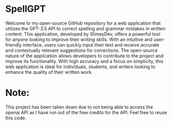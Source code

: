 # SpellGPT

Welcome to my open-source GitHub repository for a web application that utilizes the GPT-3.5 API to correct spelling and grammar mistakes in written content. This application, developed by SlimeyDev, offers a powerful tool for anyone looking to improve their writing skills. With an intuitive and user-friendly interface, users can quickly input their text and receive accurate and contextually relevant suggestions for corrections. The open-source nature of the application allows developers to contribute to the project and improve its functionality. With high accuracy and a focus on simplicity, this web application is ideal for individuals, students, and writers looking to enhance the quality of their written work.

# Note:

This project has been taken down due to not being able to access the openai API as I have run out of the free credits for the API.
Feel free to reuse this code.